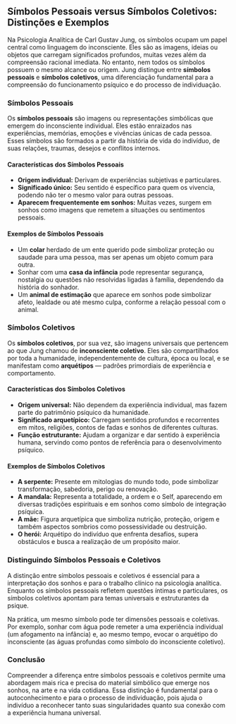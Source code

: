 
## Símbolos Pessoais versus Símbolos Coletivos: Distinções e Exemplos

Na Psicologia Analítica de Carl Gustav Jung, os símbolos ocupam um papel central como linguagem do inconsciente. Eles são as imagens, ideias ou objetos que carregam significados profundos, muitas vezes além da compreensão racional imediata. No entanto, nem todos os símbolos possuem o mesmo alcance ou origem. Jung distingue entre **símbolos pessoais** e **símbolos coletivos**, uma diferenciação fundamental para a compreensão do funcionamento psíquico e do processo de individuação.

### Símbolos Pessoais

Os **símbolos pessoais** são imagens ou representações simbólicas que emergem do inconsciente individual. Eles estão enraizados nas experiências, memórias, emoções e vivências únicas de cada pessoa. Esses símbolos são formados a partir da história de vida do indivíduo, de suas relações, traumas, desejos e conflitos internos.

#### Características dos Símbolos Pessoais

- **Origem individual:** Derivam de experiências subjetivas e particulares.
- **Significado único:** Seu sentido é específico para quem os vivencia, podendo não ter o mesmo valor para outras pessoas.
- **Aparecem frequentemente em sonhos:** Muitas vezes, surgem em sonhos como imagens que remetem a situações ou sentimentos pessoais.

#### Exemplos de Símbolos Pessoais

- Um **colar** herdado de um ente querido pode simbolizar proteção ou saudade para uma pessoa, mas ser apenas um objeto comum para outra.
- Sonhar com uma **casa da infância** pode representar segurança, nostalgia ou questões não resolvidas ligadas à família, dependendo da história do sonhador.
- Um **animal de estimação** que aparece em sonhos pode simbolizar afeto, lealdade ou até mesmo culpa, conforme a relação pessoal com o animal.

### Símbolos Coletivos

Os **símbolos coletivos**, por sua vez, são imagens universais que pertencem ao que Jung chamou de **inconsciente coletivo**. Eles são compartilhados por toda a humanidade, independentemente de cultura, época ou local, e se manifestam como **arquétipos** — padrões primordiais de experiência e comportamento.

#### Características dos Símbolos Coletivos

- **Origem universal:** Não dependem da experiência individual, mas fazem parte do patrimônio psíquico da humanidade.
- **Significado arquetípico:** Carregam sentidos profundos e recorrentes em mitos, religiões, contos de fadas e sonhos de diferentes culturas.
- **Função estruturante:** Ajudam a organizar e dar sentido à experiência humana, servindo como pontos de referência para o desenvolvimento psíquico.

#### Exemplos de Símbolos Coletivos

- **A serpente:** Presente em mitologias do mundo todo, pode simbolizar transformação, sabedoria, perigo ou renovação.
- **A mandala:** Representa a totalidade, a ordem e o Self, aparecendo em diversas tradições espirituais e em sonhos como símbolo de integração psíquica.
- **A mãe:** Figura arquetípica que simboliza nutrição, proteção, origem e também aspectos sombrios como possessividade ou destruição.
- **O herói:** Arquétipo do indivíduo que enfrenta desafios, supera obstáculos e busca a realização de um propósito maior.

### Distinguindo Símbolos Pessoais e Coletivos

A distinção entre símbolos pessoais e coletivos é essencial para a interpretação dos sonhos e para o trabalho clínico na psicologia analítica. Enquanto os símbolos pessoais refletem questões íntimas e particulares, os símbolos coletivos apontam para temas universais e estruturantes da psique.

Na prática, um mesmo símbolo pode ter dimensões pessoais e coletivas. Por exemplo, sonhar com água pode remeter a uma experiência individual (um afogamento na infância) e, ao mesmo tempo, evocar o arquétipo do inconsciente (as águas profundas como símbolo do inconsciente coletivo).

### Conclusão

Compreender a diferença entre símbolos pessoais e coletivos permite uma abordagem mais rica e precisa do material simbólico que emerge nos sonhos, na arte e na vida cotidiana. Essa distinção é fundamental para o autoconhecimento e para o processo de individuação, pois ajuda o indivíduo a reconhecer tanto suas singularidades quanto sua conexão com a experiência humana universal.
```
